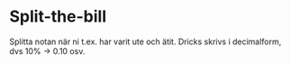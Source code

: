 # Split-the-bill

Splitta notan när ni t.ex. har varit ute och ätit. 
Dricks skrivs i decimalform, dvs 10% -> 0.10 osv. 
